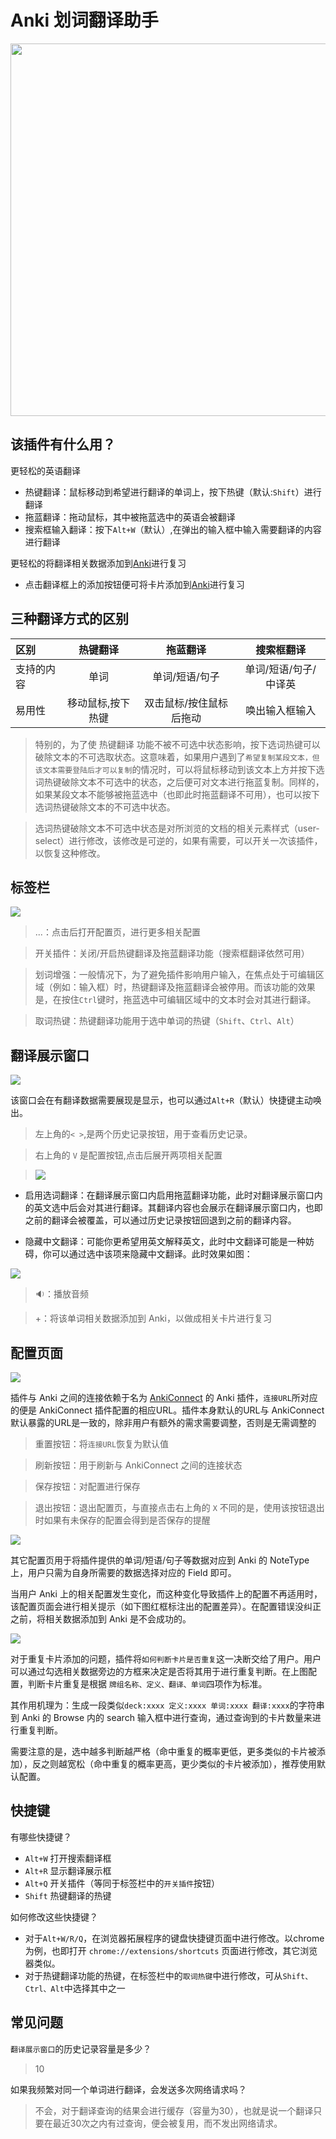 # Anki 划词翻译助手

<p align="center">
  <img width="596" src="docs/assets/storybook.jpg">
</p>

## 该插件有什么用？

更轻松的英语翻译

- 热键翻译：鼠标移动到希望进行翻译的单词上，按下热键（默认:`Shift`）进行翻译
- 拖蓝翻译：拖动鼠标，其中被拖蓝选中的英语会被翻译
- 搜索框输入翻译：按下`Alt+W`（默认）,在弹出的输入框中输入需要翻译的内容进行翻译

更轻松的将翻译相关数据添加到[Anki]进行复习

- 点击翻译框上的添加按钮便可将卡片添加到[Anki]进行复习

## 三种翻译方式的区别

| 区别       |     热键翻译      |        拖蓝翻译         |      搜索框翻译       |
| :--------- | :---------------: | :---------------------: | :-------------------: |
| 支持的内容 |       单词        |     单词/短语/句子      | 单词/短语/句子/中译英 |
| 易用性     | 移动鼠标,按下热键 | 双击鼠标/按住鼠标后拖动 |    唤出输入框输入     |

> 特别的，为了使 热键翻译 功能不被不可选中状态影响，按下选词热键可以破除文本的不可选取状态。这意味着，如果用户遇到了`希望复制某段文本，但该文本需要登陆后才可以复制`的情况时，可以将鼠标移动到该文本上方并按下选词热键破除文本不可选中的状态，之后便可对文本进行拖蓝复制。同样的，如果某段文本不能够被拖蓝选中（也即此时拖蓝翻译不可用），也可以按下选词热键破除文本的不可选中状态。

> 选词热键破除文本不可选中状态是对所浏览的文档的相关元素样式（user-select）进行修改，该修改是可逆的，如果有需要，可以开关一次该插件，以恢复这种修改。
## 标签栏
  <img src="docs/assets/actionPage.jpg">

> ...：点击后打开配置页，进行更多相关配置

> 开关插件：关闭/开启热键翻译及拖蓝翻译功能（搜索框翻译依然可用）

> 划词增强：一般情况下，为了避免插件影响用户输入，在焦点处于可编辑区域（例如：输入框）时，热键翻译及拖蓝翻译会被停用。而该功能的效果是，在按住`Ctrl`键时，拖蓝选中可编辑区域中的文本时会对其进行翻译。

> 取词热键：热键翻译功能用于选中单词的热键（`Shift`、`Ctrl`、`Alt`）

## 翻译展示窗口


  <img src="docs/assets/displayView.jpg">

该窗口会在有翻译数据需要展现是显示，也可以通过`Alt+R`（默认）快捷键主动唤出。

> 左上角的`< >`,是两个历史记录按钮，用于查看历史记录。

> 右上角的 `V` 是配置按钮,点击后展开两项相关配置

> <img src="docs/assets/displayViewConfig.jpg">

- 启用选词翻译：在翻译展示窗口内启用拖蓝翻译功能，此时对翻译展示窗口内的英文选中后会对其进行翻译。其翻译内容也会展示在翻译展示窗口内，也即之前的翻译会被覆盖，可以通过历史记录按钮回退到之前的翻译内容。

- 隐藏中文翻译：可能你更希望用英文解释英文，此时中文翻译可能是一种妨碍，你可以通过选中该项来隐藏中文翻译。此时效果如图：

<img src="docs/assets/hiddenChinese.jpg">

> 🔉：播放音频

> +：将该单词相关数据添加到 Anki，以做成相关卡片进行复习

## 配置页面

<img src="docs/assets/optionsBasis.jpg">

插件与 Anki 之间的连接依赖于名为 [AnkiConnect] 的 Anki 插件，`连接URL`所对应的便是 AnkiConnect 插件配置的相应URL。插件本身默认的URL与 AnkiConnect 默认暴露的URL是一致的，除非用户有额外的需求需要调整，否则是无需调整的

> 重置按钮：将`连接URL`恢复为默认值

> 刷新按钮：用于刷新与 AnkiConnect 之间的连接状态

> 保存按钮：对配置进行保存

> 退出按钮：退出配置页，与直接点击右上角的 `X` 不同的是，使用该按钮退出时如果有未保存的配置会得到是否保存的提醒

<img src="docs/assets/options.jpg">

其它配置页用于将插件提供的单词/短语/句子等数据对应到 Anki 的 NoteType 上，用户只需为自身所需要的数据选择对应的 Field 即可。

当用户 Anki 上的相关配置发生变化，而这种变化导致插件上的配置不再适用时，该配置页面会进行相关提示（如下图红框标注出的配置差异）。在配置错误没纠正之前，将相关数据添加到 Anki 是不会成功的。

<img src="docs/assets/optionsError.jpg">


对于重复卡片添加的问题，插件将`如何判断卡片是否重复`这一决断交给了用户。用户可以通过勾选相关数据旁边的方框来决定是否将其用于进行重复判断。在上图配置，判断卡片重复是根据 `牌组名称、定义、翻译、单词`四项作为标准。

其作用机理为：生成一段类似`deck:xxxx 定义:xxxx 单词:xxxx 翻译:xxxx`的字符串到 Anki 的 Browse 内的 search 输入框中进行查询，通过查询到的卡片数量来进行重复判断。

需要注意的是，选中越多判断越严格（命中重复的概率更低，更多类似的卡片被添加），反之则越宽松（命中重复的概率更高，更少类似的卡片被添加），推荐使用默认配置。

## 快捷键

有哪些快捷键？
- `Alt+W` 打开搜索翻译框
- `Alt+R` 显示翻译展示框
- `Alt+Q` 开关插件（等同于标签栏中的`开关插件`按钮）
- `Shift` 热键翻译的热键

如何修改这些快捷键？
- 对于`Alt+W/R/Q`，在浏览器拓展程序的键盘快捷键页面中进行修改。以chrome为例，也即打开 `chrome://extensions/shortcuts` 页面进行修改，其它浏览器类似。
- 对于热键翻译功能的热键，在标签栏中的`取词热键`中进行修改，可从`Shift、Ctrl、Alt`中选择其中之一



## 常见问题

`翻译展示窗口`的历史记录容量是多少？
> 10

如果我频繁对同一个单词进行翻译，会发送多次网络请求吗？
> 不会，对于翻译查询的结果会进行缓存（容量为30），也就是说一个翻译只要在最近30次之内有过查询，便会被复用，而不发出网络请求。

[anki]: https://apps.ankiweb.net
[ankiconnect]: https://ankiweb.net/shared/info/2055492159
